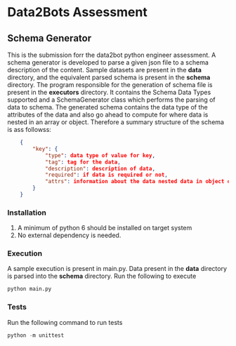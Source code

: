 # Data2Bots Assessment

## Schema Generator

This is the submission forr the data2bot python engineer assessment. A schema generator is developed to parse a given json file to a schema description of the content.
Sample datasets are present in the **data** directory, and the equivalent parsed schema is present in the **schema** directory.
The program responsible for the generation of schema file is present in the **executors** directory. It contains the Schema Data Types supported and a SchemaGenerator class which performs the parsing of data to schema.
The generated schema contains the data type of the attributes of the data and also go ahead to compute for where data is nested in an array or object. Therefore a summary structure of the schema is ass followss:

```json
    {
        "key": {
            "type": data type of value for key,
            "tag": tag for the data,
            "description": description of data,
            "required": if data is required or not,
            "attrs": information about the data nested data in object or array
        }
    }
```

### Installation

1. A minimum of python 6 should be installed on target system
2. No external dependency is needed.

### Execution

A sample execution is present in main.py. Data present in the **data** directory is parsed into the **schema** directory.
Run the following to execute

```python
python main.py
```

### Tests

Run the following command to run tests

```python
python -m unittest
```
